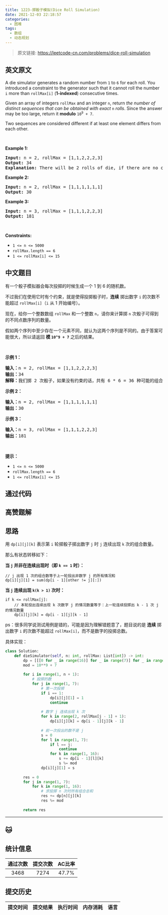 ```yaml
---
title: 1223-掷骰子模拟(Dice Roll Simulation)
date: 2021-12-03 22:18:57
categories:
  - 困难
tags:
  - 数组
  - 动态规划
---
```


> 原文链接: https://leetcode-cn.com/problems/dice-roll-simulation


## 英文原文
<div><p>A die simulator generates a random number from <code>1</code> to <code>6</code> for each roll. You introduced a constraint to the generator such that it cannot roll the number <code>i</code> more than <code>rollMax[i]</code> (<strong>1-indexed</strong>) consecutive times.</p>

<p>Given an array of integers <code>rollMax</code> and an integer <code>n</code>, return <em>the number of distinct sequences that can be obtained with exact </em><code>n</code><em> rolls</em>. Since the answer may be too large, return it <strong>modulo</strong> <code>10<sup>9</sup> + 7</code>.</p>

<p>Two sequences are considered different if at least one element differs from each other.</p>

<p>&nbsp;</p>
<p><strong>Example 1:</strong></p>

<pre>
<strong>Input:</strong> n = 2, rollMax = [1,1,2,2,2,3]
<strong>Output:</strong> 34
<strong>Explanation:</strong> There will be 2 rolls of die, if there are no constraints on the die, there are 6 * 6 = 36 possible combinations. In this case, looking at rollMax array, the numbers 1 and 2 appear at most once consecutively, therefore sequences (1,1) and (2,2) cannot occur, so the final answer is 36-2 = 34.
</pre>

<p><strong>Example 2:</strong></p>

<pre>
<strong>Input:</strong> n = 2, rollMax = [1,1,1,1,1,1]
<strong>Output:</strong> 30
</pre>

<p><strong>Example 3:</strong></p>

<pre>
<strong>Input:</strong> n = 3, rollMax = [1,1,1,2,2,3]
<strong>Output:</strong> 181
</pre>

<p>&nbsp;</p>
<p><strong>Constraints:</strong></p>

<ul>
	<li><code>1 &lt;= n &lt;= 5000</code></li>
	<li><code>rollMax.length == 6</code></li>
	<li><code>1 &lt;= rollMax[i] &lt;= 15</code></li>
</ul>
</div>

## 中文题目
<div><p>有一个骰子模拟器会每次投掷的时候生成一个 1 到 6 的随机数。</p>

<p>不过我们在使用它时有个约束，就是使得投掷骰子时，<strong>连续</strong> 掷出数字&nbsp;<code>i</code>&nbsp;的次数不能超过&nbsp;<code>rollMax[i]</code>（<code>i</code>&nbsp;从 1 开始编号）。</p>

<p>现在，给你一个整数数组&nbsp;<code>rollMax</code>&nbsp;和一个整数&nbsp;<code>n</code>，请你来计算掷&nbsp;<code>n</code>&nbsp;次骰子可得到的不同点数序列的数量。</p>

<p>假如两个序列中至少存在一个元素不同，就认为这两个序列是不同的。由于答案可能很大，所以请返回 <strong>模&nbsp;<code>10^9 + 7</code></strong>&nbsp;之后的结果。</p>

<p>&nbsp;</p>

<p><strong>示例 1：</strong></p>

<pre><strong>输入：</strong>n = 2, rollMax = [1,1,2,2,2,3]
<strong>输出：</strong>34
<strong>解释：</strong>我们掷 2 次骰子，如果没有约束的话，共有 6 * 6 = 36 种可能的组合。但是根据 rollMax 数组，数字 1 和 2 最多连续出现一次，所以不会出现序列 (1,1) 和 (2,2)。因此，最终答案是 36-2 = 34。
</pre>

<p><strong>示例 2：</strong></p>

<pre><strong>输入：</strong>n = 2, rollMax = [1,1,1,1,1,1]
<strong>输出：</strong>30
</pre>

<p><strong>示例 3：</strong></p>

<pre><strong>输入：</strong>n = 3, rollMax = [1,1,1,2,2,3]
<strong>输出：</strong>181
</pre>

<p>&nbsp;</p>

<p><strong>提示：</strong></p>

<ul>
	<li><code>1 &lt;= n &lt;= 5000</code></li>
	<li><code>rollMax.length == 6</code></li>
	<li><code>1 &lt;= rollMax[i] &lt;= 15</code></li>
</ul>
</div>

## 通过代码
<RecoDemo>
</RecoDemo>


## 高赞题解
## 思路

用 `dp[i][j][k]` 表示第 `i` 轮掷骰子掷出数字 `j` 时 `j` 连续出现 `k` 次的组合数量。

那么有状态转移如下：

**当 `j` 并非在连续出现时（即 `k == 1` 时）：**

```
// j 出现 1 次的组合数等于上一轮投出非数字 j 的所有情况和
dp[i][j][1] = sum(dp[i - 1][other != j][:])
```

**当 `j` 连续出现 `k(k > 1)` 次时：**

```
if k <= rollMax[j]:
    // 本轮投出连续出现 k 次数字 j 的情况数量等于：上一轮连续投掷出 k - 1 次 j 的情况数量
    dp[i][j][k] = dp[i - 1][j][k - 1]
```

ps：很多同学说测试用例是错的，可能是因为理解错题意了，题目说的是 **连续** 掷出数字 `i` 的次数不能超过 `rollMax[i]`，而不是数字的投掷总数。

具体实现：

```python
class Solution:
    def dieSimulator(self, n: int, rollMax: List[int]) -> int:
        dp = [[[0 for _ in range(16)] for _ in range(7)] for _ in range(n + 1)]
        mod = 10**9 + 7
                
        for i in range(1, n + 1):
            # 投掷的数
            for j in range(1, 7):
                # 第一次投掷
                if i == 1:
                    dp[i][j][1] = 1
                    continue
                
                # 数字 j 连续出现 k 次
                for k in range(2, rollMax[j - 1] + 1):
                    dp[i][j][k] = dp[i - 1][j][k - 1]
                    
                # 前一次投出的数不是 j
                s = 0
                for l in range(1, 7):
                    if l == j:
                        continue
                    for k in range(1, 16):
                        s += dp[i - 1][l][k]
                        s %= mod
                dp[i][j][1] = s
        
        res = 0
        for j in range(1, 7):
            for k in range(1, 16):
                # 求投掷 n 次时所有组合总和
                res += dp[n][j][k]
                res %= mod
                
        return res
```

----

## 🐱


## 统计信息
| 通过次数 | 提交次数 | AC比率 |
| :------: | :------: | :------: |
|    3468    |    7274    |   47.7%   |

## 提交历史
| 提交时间 | 提交结果 | 执行时间 |  内存消耗  | 语言 |
| :------: | :------: | :------: | :--------: | :--------: |
